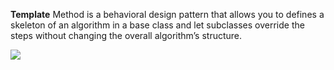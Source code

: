 <b>Template</b> Method is a behavioral design pattern that allows you to defines a skeleton of an algorithm in a base class and let subclasses override the steps without changing the overall algorithm’s structure.

![](https://www.tutorialspoint.com/design_pattern/images/template_pattern_uml_diagram.jpg)
